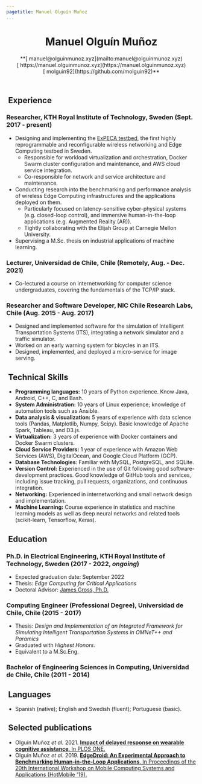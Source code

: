 ```yaml
---
pagetitle: Manuel Olguín Muñoz
...
```


<!-- <script src="https://kit.fontawesome.com/e611f8d768.js" crossorigin="anonymous"  data-auto-a11y="true"></script> -->
<script src="https://use.fontawesome.com/releases/v6.0.0/js/all.js" data-auto-a11y="true" ></script>
<link rel="stylesheet" href="https://fonts.googleapis.com/css?family=Ubuntu">

<!-- # Manuel Olguín Muñoz -->

<header>
  <h1>Manuel Olguín Muñoz</h1>
  <span>**[<i class="fas fa-envelope"></i>&nbsp;manuel@olguinmunoz.xyz](mailto:manuel@olguinmunoz.xyz)</br>
  [<i class="fas fa-link"></i>&nbsp;https://manuel.olguinmunoz.xyz](https://manuel.olguinmunoz.xyz)</br>
  [<i class="fa-brands fa-github fa-lg"></i>&nbsp;molguin92](https://github.com/molguin92)**</span>
</header>

## <i class="fas fa-briefcase"></i>&nbsp;Experience

### Researcher, KTH Royal Institute of Technology, Sweden (Sept. 2017 - present)

* Designing and implementing the [ExPECA testbed](https://manuel.olguinmunoz.xyz/projects/expeca_testbed/), the first highly reprogrammable and reconfigurable wireless networking and Edge Computing testbed in Sweden.
  * Responsible for workload virtualization and orchestration, Docker Swarm cluster configuration and maintenance, and AWS cloud service integration.
  * Co-responsible for network and service architecture and maintenance.
* Conducting research into the benchmarking and performance analysis of wireless Edge Computing infrastructures and the applications deployed on them.
  * Particularly focused on latency-sensitive cyber-physical systems (e.g. closed-loop control), and immersive human-in-the-loop applications (e.g. Augmented Reality (AR)).
  * Tightly collaborating with the Elijah Group at Carnegie Mellon University.
* Supervising a M.Sc. thesis on industrial applications of machine learning.

### Lecturer, Universidad de Chile, Chile (Remotely, Aug. - Dec. 2021)

* Co-lectured a course on internetworking for computer science undergraduates, covering the fundamentals of the TCP/IP stack.

### Researcher and Software Developer, NIC Chile Research Labs, Chile (Aug. 2015 - Aug. 2017)

* Designed and implemented software for the simulation of Intelligent Transportation Systems (ITS), integrating a network simulator and a traffic simulator.
* Worked on an early warning system for bicycles in an ITS.
* Designed, implemented, and deployed a micro-service for image serving.

## <i class="fas fa-laptop-code"></i>&nbsp;Technical Skills

* **Programming languages:** 10 years of Python experience. Know Java, Android, C++, C, and Bash.
* **System Administration:** 10 years of Linux experience; knowledge of automation tools such as Ansible.
* **Data analysis & visualization:** 5 years of experience with data science tools (Pandas, Matplotlib, Numpy, Scipy). Basic knowledge of Apache Spark, Tableau, and D3.js.
* **Virtualization:** 3 years of experience with Docker containers and Docker Swarm clusters.
* **Cloud Service Providers:** 1 year of experience with Amazon Web Services (AWS), DigitalOcean, and Google Cloud Platform (GCP).
* **Database Technologies**: Familiar with MySQL, PostgreSQL, and SQLite.
* **Version Control:** Experienced in the use of Git following good software-development practices. Good knowledge of GitHub tools and services, including issue tracking, pull requests, organizations, and continuous integration.
* **Networking:** Experienced in internetworking and small network design and implementation.
* **Machine Learning:** Course experience in statistics and machine learning models as well as deep neural networks and related tools (scikit-learn, Tensorflow, Keras).

## <i class="fas fa-graduation-cap"></i>&nbsp;Education

### Ph.D. in Electrical Engineering, KTH Royal Institute of Technology, Sweden (2017 - 2022, *ongoing*)

* Expected graduation date: September 2022
* Thesis: *Edge Computing for Critical Applications*
* Doctoral Advisor: [James Gross, Ph.D.](https://jamesgross.org)

### Computing Engineer (Professional Degree), Universidad de Chile, Chile (2015 - 2017)

* Thesis: *Design and Implementation of an Integrated Framework for Simulating Intelligent Transportation Systems in OMNeT++ and Paramics*
* Graduated with *Highest Honors*.
* Equivalent to a M.Sc.Eng.

### Bachelor of Engineering Sciences in Computing, Universidad de Chile, Chile (2011 - 2014)

## <i class="fas fa-language"></i>&nbsp;Languages

* Spanish (native); English and Swedish (fluent); Portuguese (basic).

## <i class="fas fa-file-alt"></i>&nbsp;Selected publications

* Olguín Muñoz *et al.* 2021. [**Impact of delayed response on wearable cognitive assistance**. In PLOS ONE.](https://doi.org/10.1371/journal.pone.0248690)
* Olguín Muñoz *et al.* 2019. [**EdgeDroid: An Experimental Approach to Benchmarking Human-in-the-Loop Applications**. In Proceedings of the 20th International Workshop on Mobile Computing Systems and Applications (HotMobile '19).](http://doi.acm.org/10.1145/3301293.3302353)
